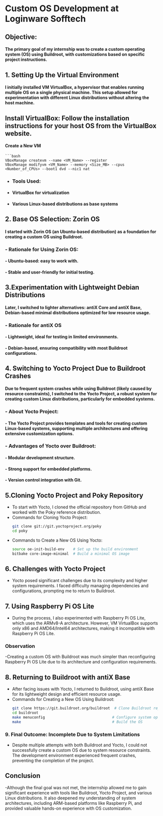 # Custom OS Development at Loginware Sofftech

## Objective:
#### The primary goal of my internship was to create a custom operating system (OS) using Buildroot, with customizations based on specific project instructions.

## 1. Setting Up the Virtual Environment
#### I initially installed VM VirtualBox, a hypervisor that enables running multiple OS on a single physical machine. This setup allowed for experimentation with different Linux distributions without altering the host machine.
## Install VirtualBox: Follow the installation instructions for your host OS from the VirtualBox website.
#### Create a New VM
    ```bash
    VBoxManage createvm --name <VM_Name> --register
    VBoxManage modifyvm <VM_Name> --memory <Size_MB> --cpus <Number_of_CPUs> --boot1 dvd --nic1 nat

- ### Tools Used:
- #### VirtualBox for virtualization
- #### Various Linux-based distributions as base systems

## 2. Base OS Selection: Zorin OS
#### I started with Zorin OS (an Ubuntu-based distribution) as a foundation for creating a custom OS using Buildroot.
### - Rationale for Using Zorin OS:
#### - Ubuntu-based: easy to work with.
#### - Stable and user-friendly for initial testing.

## 3.Experimentation with Lightweight Debian Distributions
#### Later, I switched to lighter alternatives: antiX Core and antiX Base, Debian-based minimal distributions optimized for low resource usage.
### - Rationale for antiX OS
#### - Lightweight, ideal for testing in limited environments.
#### - Debian-based, ensuring compatibility with most Buildroot configurations.

## 4. Switching to Yocto Project Due to Buildroot Crashes
#### Due to frequent system crashes while using Buildroot (likely caused by resource constraints), I switched to the Yocto Project, a robust system for creating custom Linux distributions, particularly for embedded systems.
### - About Yocto Project: 
#### - The Yocto Project provides templates and tools for creating custom Linux-based systems, supporting multiple architectures and offering extensive customization options.

### - Advantages of Yocto over Buildroot:
#### - Modular development structure.
#### - Strong support for embedded platforms.
#### - Version control integration with Git.

## 5.Cloning Yocto Project and Poky Repository
- To start with Yocto, I cloned the official repository from GitHub and worked with the Poky reference distribution.
- Commands for Cloning Yocto Project:
  ```bash
  git clone git://git.yoctoproject.org/poky
  cd poky

- Commands to Create a New OS Using Yocto:
  ```bash
  source oe-init-build-env    # Set up the build environment
  bitbake core-image-minimal  # Build a minimal OS image

## 6. Challenges with Yocto Project
- Yocto posed significant challenges due to its complexity and higher system requirements. I faced difficulty managing dependencies and configurations, prompting me to return to Buildroot.

## 7. Using Raspberry Pi OS Lite
- During the process, I also experimented with Raspberry Pi OS Lite, which uses the ARMv8-A architecture. However, VM VirtualBox supports only x86 and AMD64/Intel64 architectures, making it incompatible with Raspberry Pi OS Lite.

### Observation
-Creating a custom OS with Buildroot was much simpler than reconfiguring Raspberry Pi OS Lite due to its architecture and configuration requirements.

## 8. Returning to Buildroot with antiX Base
- After facing issues with Yocto, I returned to Buildroot, using antiX Base for its lightweight design and efficient resource usage.
- Commands for Creating a New OS Using Buildroot:
  ```bash
  git clone https://git.buildroot.org/buildroot  # Clone Buildroot repository
  cd buildroot
  make menuconfig                               # Configure system options
  make                                          # Build the OS

### 9.  Final Outcome: Incomplete Due to System Limitations
- Despite multiple attempts with both Buildroot and Yocto, I could not successfully create a custom OS due to system resource constraints. The development environment experienced frequent crashes, preventing the completion of the project.

## Conclusion
-Although the final goal was not met, the internship allowed me to gain significant experience with tools like Buildroot, Yocto Project, and various Linux distributions. It also deepened my understanding of system architectures, including ARM-based platforms like Raspberry Pi, and provided valuable hands-on experience with OS customization.






